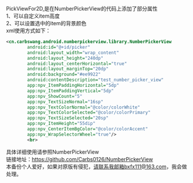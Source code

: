 PickViewFor2D,是在NumberPickerView的代码上添加了部分属性<br>
1、可以自定义item高度<br>
2、可以设置选中的item的背景颜色<br>
xml使用方式如下：<br>
```xml
<cn.carbswang.android.numberpickerview.library.NumberPickerView
        android:id="@+id/picker"
        android:layout_width="wrap_content"
        android:layout_height="240dp"
        android:layout_centerHorizontal="true"
        android:layout_marginTop="20dp"
        android:background="#ee9922"
        android:contentDescription="test_number_picker_view"
        app:npv_ItemPaddingHorizontal="5dp"
        app:npv_ItemPaddingVertical="5dp"
        app:npv_ShowCount="5"
        app:npv_TextSizeNormal="16sp"
        app:npv_TextColorNormal="@color/colorWhite"
        app:npv_TextColorSelected="@color/colorPrimary"
        app:npv_TextSizeSelected="20sp"
        app:npv_ItemHeight="55dip"
        app:npv_CenterItemBgColor="@color/colorAccent"
        app:npv_WrapSelectorWheel="true"/>
        <br>
```
具体详细使用请参照NumberPickerView<br>
链接地址：https://github.com/Carbs0126/NumberPickerView
<br>
本备份个人爱好，如果对原版有侵犯，请联系我邮箱bxfx111@163.com，我会做处理。
